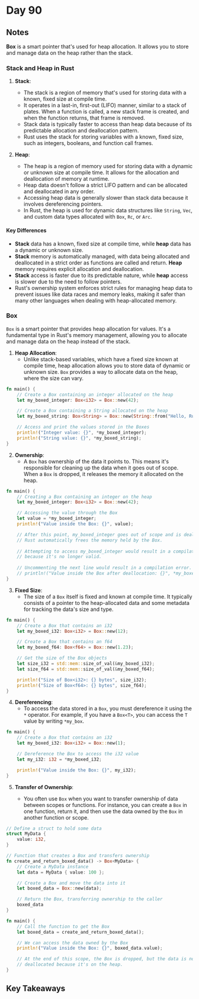 # Day 90

## Notes

**Box** is a smart pointer that's used for heap allocation. It allows you to store and manage data on the heap rather than the stack.

### Stack and Heap in Rust

1. **Stack**:
   - The stack is a region of memory that's used for storing data with a known, fixed size at compile time.
   - It operates in a last-in, first-out (LIFO) manner, similar to a stack of plates. When a function is called, a new stack frame is created, and when the function returns, that frame is removed.
   - Stack data is typically faster to access than heap data because of its predictable allocation and deallocation pattern.
   - Rust uses the stack for storing variables with a known, fixed size, such as integers, booleans, and function call frames.

2. **Heap**:
   - The heap is a region of memory used for storing data with a dynamic or unknown size at compile time. It allows for the allocation and deallocation of memory at runtime.
   - Heap data doesn't follow a strict LIFO pattern and can be allocated and deallocated in any order.
   - Accessing heap data is generally slower than stack data because it involves dereferencing pointers.
   - In Rust, the heap is used for dynamic data structures like `String`, `Vec`, and custom data types allocated with `Box`, `Rc`, or `Arc`.

#### Key Differences

- **Stack** data has a known, fixed size at compile time, while **heap** data has a dynamic or unknown size.
- **Stack** memory is automatically managed, with data being allocated and deallocated in a strict order as functions are called and return. **Heap** memory requires explicit allocation and deallocation.
- **Stack** access is faster due to its predictable nature, while **heap** access is slower due to the need to follow pointers.
- Rust's ownership system enforces strict rules for managing heap data to prevent issues like data races and memory leaks, making it safer than many other languages when dealing with heap-allocated memory.

### Box

`Box` is a smart pointer that provides heap allocation for values. It's a fundamental type in Rust's memory management, allowing you to allocate and manage data on the heap instead of the stack.

1. **Heap Allocation**:
   - Unlike stack-based variables, which have a fixed size known at compile time, heap allocation allows you to store data of dynamic or unknown size. `Box` provides a way to allocate data on the heap, where the size can vary.

```rust
fn main() {
    // Create a Box containing an integer allocated on the heap
    let my_boxed_integer: Box<i32> = Box::new(42);

    // Create a Box containing a String allocated on the heap
    let my_boxed_string: Box<String> = Box::new(String::from("Hello, Rust!"));

    // Access and print the values stored in the Boxes
    println!("Integer value: {}", *my_boxed_integer);
    println!("String value: {}", *my_boxed_string);
}
```

2. **Ownership**:
   - A `Box` has ownership of the data it points to. This means it's responsible for cleaning up the data when it goes out of scope. When a `Box` is dropped, it releases the memory it allocated on the heap.

```rust
fn main() {
    // Creating a Box containing an integer on the heap
    let my_boxed_integer: Box<i32> = Box::new(42);

    // Accessing the value through the Box
    let value = *my_boxed_integer;
    println!("Value inside the Box: {}", value);

    // After this point, my_boxed_integer goes out of scope and is deallocated.
    // Rust automatically frees the memory held by the Box.
    
    // Attempting to access my_boxed_integer would result in a compilation error,
    // because it's no longer valid.
    
    // Uncommenting the next line would result in a compilation error.
    // println!("Value inside the Box after deallocation: {}", *my_boxed_integer);
}
```

3. **Fixed Size**:
   - The size of a `Box` itself is fixed and known at compile time. It typically consists of a pointer to the heap-allocated data and some metadata for tracking the data's size and type.

```rust
fn main() {
    // Create a Box that contains an i32
    let my_boxed_i32: Box<i32> = Box::new(12);

    // Create a Box that contains an f64
    let my_boxed_f64: Box<f64> = Box::new(1.23);

    // Get the size of the Box objects
    let size_i32 = std::mem::size_of_val(&my_boxed_i32);
    let size_f64 = std::mem::size_of_val(&my_boxed_f64);

    println!("Size of Box<i32>: {} bytes", size_i32);
    println!("Size of Box<f64>: {} bytes", size_f64);
}
```

4. **Dereferencing**:
   - To access the data stored in a `Box`, you must dereference it using the `*` operator. For example, if you have a `Box<T>`, you can access the `T` value by writing `*my_box`.

```rust
fn main() {
    // Create a Box that contains an i32
    let my_boxed_i32: Box<i32> = Box::new(1);

    // Dereference the Box to access the i32 value
    let my_i32: i32 = *my_boxed_i32;

    println!("Value inside the Box: {}", my_i32);
}
```

5. **Transfer of Ownership**:

   - You often use `Box` when you want to transfer ownership of data between scopes or functions. For instance, you can create a `Box` in one function, return it, and then use the data owned by the `Box` in another function or scope.

```rust
// Define a struct to hold some data
struct MyData {
    value: i32,
}

// Function that creates a Box and transfers ownership
fn create_and_return_boxed_data() -> Box<MyData> {
    // Create a MyData instance
    let data = MyData { value: 100 };

    // Create a Box and move the data into it
    let boxed_data = Box::new(data);

    // Return the Box, transferring ownership to the caller
    boxed_data
}

fn main() {
    // Call the function to get the Box
    let boxed_data = create_and_return_boxed_data();

    // We can access the data owned by the Box
    println!("Value inside the Box: {}", boxed_data.value);

    // At the end of this scope, the Box is dropped, but the data is not
    // deallocated because it's on the heap.
}
```

## Key Takeaways
